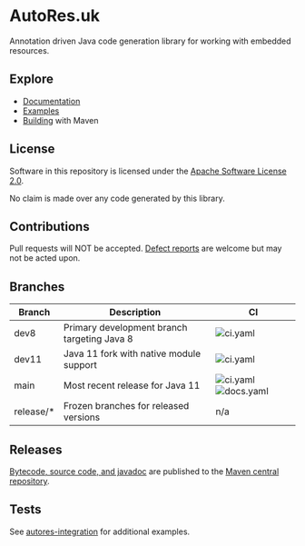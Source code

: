 # AutoRes.uk

Annotation driven Java code generation library for working with embedded resources.

## Explore

 - [Documentation](https://autores.uk)
 - [Examples](code/examples/)
 - [Building](code/) with Maven

## License

Software in this repository is licensed under the [Apache Software License 2.0](LICENSE.txt).

No claim is made over any code generated by this library.

## Contributions

Pull requests will NOT be accepted.
[Defect reports](https://github.com/autores-uk/autores/issues) are welcome but may not be acted upon.

## Branches

| Branch    | Description                                 | CI                                                                                                       |
| --------- | ------------------------------------------- | --------------------------------------------------------------------------------------------------------  |
| dev8      | Primary development branch targeting Java 8 | ![ci.yaml](https://github.com/autores-uk/autores/actions/workflows/ci.yaml/badge.svg?branch=dev8)         |
| dev11     | Java 11 fork with native module support     | ![ci.yaml](https://github.com/autores-uk/autores/actions/workflows/ci.yaml/badge.svg?branch=dev11)        |
| main      | Most recent release for Java 11             | ![ci.yaml](https://github.com/autores-uk/autores/actions/workflows/ci.yaml/badge.svg?branch=main) ![docs.yaml](https://github.com/autores-uk/autores/actions/workflows/docs.yaml/badge.svg?branch=main)  |
| release/* | Frozen branches for released versions       | n/a  |

## Releases

[Bytecode, source code, and javadoc](https://s01.oss.sonatype.org/content/repositories/releases/uk/autores/annotations/)
 are published to the
[Maven central repository](https://central.sonatype.com/artifact/uk.autores/annotations).

## Tests

See [autores-integration](https://github.com/autores-uk/autores-integration) for additional examples.
